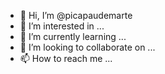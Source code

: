 - 👋 Hi, I’m @picapaudemarte
- 👀 I’m interested in ...
- 🌱 I’m currently learning ...
- 💞️ I’m looking to collaborate on ...
- 📫 How to reach me ...

<!---
picapaudemarte/picapaudemarte is a ✨ special ✨ repository because its `README.md` (this file) appears on your GitHub profile.
You can click the Preview link to take a look at your changes.
--->

